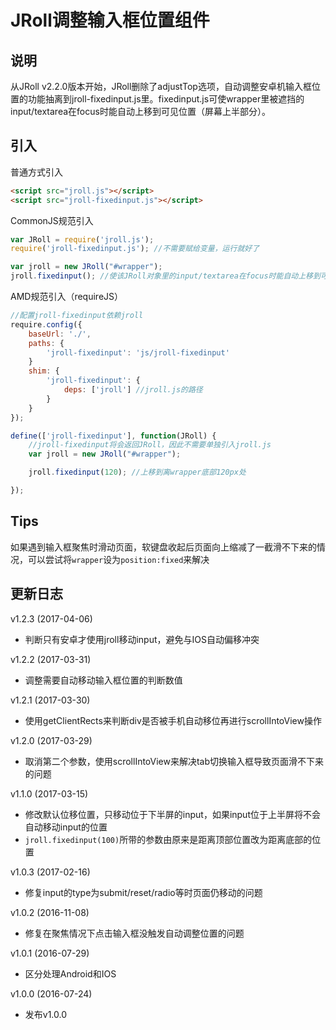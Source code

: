 # JRoll调整输入框位置组件

## 说明

从JRoll v2.2.0版本开始，JRoll删除了adjustTop选项，自动调整安卓机输入框位置的功能抽离到jroll-fixedinput.js里。fixedinput.js可使wrapper里被遮挡的input/textarea在focus时能自动上移到可见位置（屏幕上半部分）。

## 引入

普通方式引入

```html
<script src="jroll.js"></script>
<script src="jroll-fixedinput.js"></script>
```

CommonJS规范引入

```js
var JRoll = require('jroll.js');
require('jroll-fixedinput.js'); //不需要赋给变量，运行就好了

var jroll = new JRoll("#wrapper");
jroll.fixedinput(); //使该JRoll对象里的input/textarea在focus时能自动上移到可见位置
```

AMD规范引入（requireJS）

```js
//配置jroll-fixedinput依赖jroll
require.config({
    baseUrl: './',
    paths: {
        'jroll-fixedinput': 'js/jroll-fixedinput'
    }
    shim: {
        'jroll-fixedinput': {
            deps: ['jroll'] //jroll.js的路径
        }
    }
});

define(['jroll-fixedinput'], function(JRoll) {
    //jroll-fixedinput将会返回JRoll，因此不需要单独引入jroll.js
    var jroll = new JRoll("#wrapper");

    jroll.fixedinput(120); //上移到离wrapper底部120px处

});
```

## Tips

如果遇到输入框聚焦时滑动页面，软键盘收起后页面向上缩减了一截滑不下来的情况，可以尝试将`wrapper`设为`position:fixed`来解决

## 更新日志

v1.2.3 (2017-04-06)

- 判断只有安卓才使用jroll移动input，避免与IOS自动偏移冲突

v1.2.2 (2017-03-31)

- 调整需要自动移动输入框位置的判断数值

v1.2.1 (2017-03-30)

- 使用getClientRects来判断div是否被手机自动移位再进行scrollIntoView操作

v1.2.0 (2017-03-29)

- 取消第二个参数，使用scrollIntoView来解决tab切换输入框导致页面滑不下来的问题

v1.1.0 (2017-03-15)

- 修改默认位移位置，只移动位于下半屏的input，如果input位于上半屏将不会自动移动input的位置
- `jroll.fixedinput(100)`所带的参数由原来是距离顶部位置改为距离底部的位置

v1.0.3 (2017-02-16)

- 修复input的type为submit/reset/radio等时页面仍移动的问题

v1.0.2 (2016-11-08)

- 修复在聚焦情况下点击输入框没触发自动调整位置的问题

v1.0.1 (2016-07-29)

- 区分处理Android和IOS

v1.0.0 (2016-07-24)

- 发布v1.0.0
